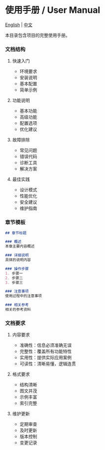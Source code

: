 # 使用手册 / User Manual

[English](./README_EN.md) | [中文](./README_CN.md)

本目录包含项目的完整使用手册。

### 文档结构
1. 快速入门
   - 环境要求
   - 安装说明
   - 基本配置
   - 简单示例

2. 功能说明
   - 基本功能
   - 高级功能
   - 配置选项
   - 优化建议

3. 故障排除
   - 常见问题
   - 错误代码
   - 诊断工具
   - 解决方案

4. 最佳实践
   - 设计模式
   - 性能优化
   - 安全建议
   - 维护指南

### 章节模板
```markdown
## 章节标题

### 概述
本章主要内容概述

### 详细说明
具体的说明内容

### 操作步骤
1. 步骤一
2. 步骤二
3. 步骤三

### 注意事项
使用过程中的注意事项

### 相关参考
相关的参考资料
```

### 文档要求
1. 内容要求
   - 准确性：信息必须准确无误
   - 完整性：覆盖所有功能特性
   - 实用性：提供实际应用案例
   - 可读性：清晰易懂，逻辑连贯

2. 格式要求
   - 结构清晰
   - 图文并茂
   - 示例丰富
   - 索引完整

3. 维护更新
   - 定期审查
   - 及时更新
   - 版本控制
   - 变更记录
